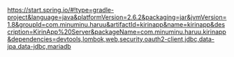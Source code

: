 https://start.spring.io/#!type=gradle-project&language=java&platformVersion=2.6.2&packaging=jar&jvmVersion=1.8&groupId=com.minuminu.haruu&artifactId=kirinapp&name=kirinapp&description=KirinApp%20Server&packageName=com.minuminu.haruu.kirinapp&dependencies=devtools,lombok,web,security,oauth2-client,jdbc,data-jpa,data-jdbc,mariadb